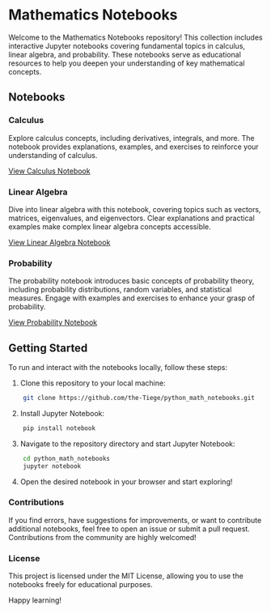 # Mathematics Notebooks

Welcome to the Mathematics Notebooks repository! This collection includes interactive Jupyter notebooks covering fundamental topics in calculus, linear algebra, and probability. These notebooks serve as educational resources to help you deepen your understanding of key mathematical concepts.

## Notebooks

### Calculus

Explore calculus concepts, including derivatives, integrals, and more. The notebook provides explanations, examples, and exercises to reinforce your understanding of calculus.

[View Calculus Notebook](https://github.com/the-Tiege/python_math_notebooks/blob/main/calculus/derivatives.ipynb)

### Linear Algebra

Dive into linear algebra with this notebook, covering topics such as vectors, matrices, eigenvalues, and eigenvectors. Clear explanations and practical examples make complex linear algebra concepts accessible.

[View Linear Algebra Notebook](linear_algebra.ipynb)

### Probability

The probability notebook introduces basic concepts of probability theory, including probability distributions, random variables, and statistical measures. Engage with examples and exercises to enhance your grasp of probability.

[View Probability Notebook](probability.ipynb)

## Getting Started

To run and interact with the notebooks locally, follow these steps:

1. Clone this repository to your local machine:

```bash
    git clone https://github.com/the-Tiege/python_math_notebooks.git
```

2. Install Jupyter Notebook:

```bash
    pip install notebook
```

3. Navigate to the repository directory and start Jupyter Notebook:

```bash
    cd python_math_notebooks
    jupyter notebook
```

4. Open the desired notebook in your browser and start exploring!

### Contributions

If you find errors, have suggestions for improvements, or want to contribute additional notebooks, feel free to open an issue or submit a pull request. Contributions from the community are highly welcomed!

### License

This project is licensed under the MIT License, allowing you to use the notebooks freely for educational purposes.

Happy learning!
